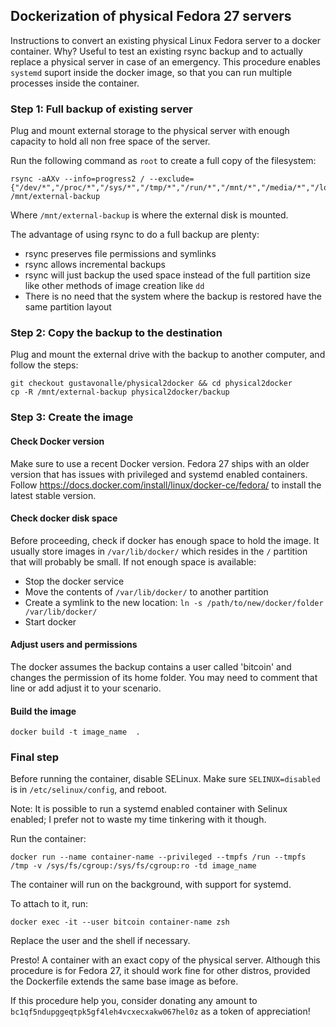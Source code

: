 ## Dockerization of physical Fedora 27 servers 

Instructions to convert an existing physical Linux Fedora server to a docker container. Why? 
Useful to test an existing rsync backup and to actually replace a physical server in case 
of an emergency. This procedure enables ```systemd``` suport inside the docker image, so that
you can run multiple processes inside the container.

### Step 1: Full backup of existing server

Plug and mount external storage to the physical server with enough capacity to hold all non free space of the server.

Run the following command as ```root``` to create a full copy of the filesystem:

```
rsync -aAXv --info=progress2 / --exclude={"/dev/*","/proc/*","/sys/*","/tmp/*","/run/*","/mnt/*","/media/*","/lost+found"} /mnt/external-backup
```

Where ```/mnt/external-backup``` is where the external disk is mounted.

The advantage of using rsync to do a full backup are plenty: 
* rsync preserves file permissions and symlinks
* rsync allows incremental backups
* rsync will just backup the used space instead of the full partition size like other methods of image creation like ```dd```
* There is no need that the system where the backup is restored have the same partition layout

### Step 2: Copy the backup to the destination

Plug and mount the external drive with the backup to another computer, and follow the steps:

```
git checkout gustavonalle/physical2docker && cd physical2docker
cp -R /mnt/external-backup physical2docker/backup
```

### Step 3: Create the image 

#### Check Docker version

Make sure to use a recent Docker version. Fedora 27 ships with an older version that has issues with privileged and systemd enabled
containers. Follow https://docs.docker.com/install/linux/docker-ce/fedora/ to install the latest stable version.

#### Check docker disk space 

Before proceeding, check if docker has enough space to hold the image. It usually store images in ```/var/lib/docker/``` which 
resides in the ```/``` partition that will probably be small. If not enough space is available:

* Stop the docker service
* Move the contents of ```/var/lib/docker/``` to another partition
* Create a symlink to the new location: ```ln -s /path/to/new/docker/folder /var/lib/docker/```
* Start docker

#### Adjust users and permissions

The docker assumes the backup contains a user called 'bitcoin' and changes the permission 
of its home folder. You may need to comment that line or add adjust it to your scenario.

#### Build the image


```
docker build -t image_name  .
```

### Final step 

Before running the container, disable SELinux. Make sure ```SELINUX=disabled``` is in ```/etc/selinux/config```, and reboot.

Note: It is possible to run a systemd enabled container with Selinux enabled; I prefer not to waste my time tinkering with it though.


Run the container:

```
docker run --name container-name --privileged --tmpfs /run --tmpfs /tmp -v /sys/fs/cgroup:/sys/fs/cgroup:ro -td image_name
```

The container will run on the background, with support for systemd.

To attach to it, run:

```
docker exec -it --user bitcoin container-name zsh
```

Replace the user and the shell if necessary.



Presto! A container with an exact copy of the physical server. Although this procedure is for Fedora 27, it should work fine for 
other distros, provided the Dockerfile extends the same base image as before.

If this procedure help you, consider donating any amount to ```bc1qf5ndupggeqtpk5gf4leh4vcxecxakw067hel0z``` as a token of appreciation!

